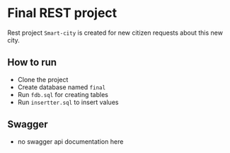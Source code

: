 # Final REST project

Rest project `Smart-city` is created for new citizen requests about this new city.

## How to run

- Clone the project
- Create database named `final`
- Run `fdb.sql` for creating tables
- Run `insertter.sql` to insert values

## Swagger

- no swagger api documentation here


